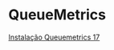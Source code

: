 # QueueMetrics

[Instalação Queuemetrics 17](https://github.com/nicolastanski/QueueMetrics/blob/master/install_qm17.md)
